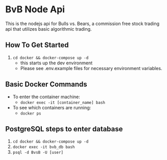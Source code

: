 # BvB Node Api

This is the nodejs api for Bulls vs. Bears, a commission free stock trading api that utilizes basic algorithmic trading.

## How To Get Started

1. `cd docker && docker-compose up -d`
    - this starts up the dev environment
    - Please see .env.example files for necessary environment variables.

## Basic Docker Commands

- To enter the container machine:
  - `docker exec -it [container_name] bash`
- To see which containers are running:
  - `docker ps`

## PostgreSQL steps to enter database

1. `cd docker && docker-compose up -d`
2. `docker exec -it bvb_db bash`
3. `psql -d BvsB -U [user]`
